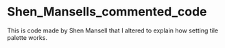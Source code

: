 # Shen_Mansells_commented_code
This is code made by Shen Mansell that I altered to explain how setting tile palette works.
